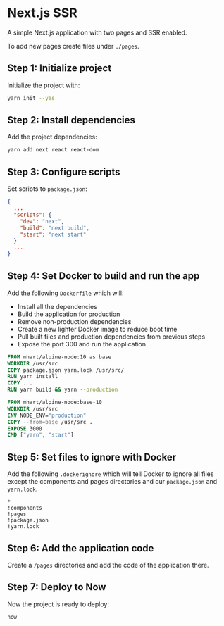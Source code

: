 # Next.js SSR

A simple Next.js application with two pages and SSR enabled.

To add new pages create files under `./pages`.

## Step 1: Initialize project

Initialize the project with:

```bash
yarn init --yes
```

## Step 2: Install dependencies

Add the project dependencies:

```bash
yarn add next react react-dom
```

## Step 3: Configure scripts

Set scripts to `package.json`:

```json
{
  ...
  "scripts": {
    "dev": "next",
    "build": "next build",
    "start": "next start"
  }
  ...
}
```

## Step 4: Set Docker to build and run the app

Add the following `Dockerfile` which will:

- Install all the dependencies
- Build the application for production
- Remove non-production dependencies
- Create a new lighter Docker image to reduce boot time
- Pull built files and production dependencies from previous steps
- Expose the port 300 and run the application

```Dockerfile
FROM mhart/alpine-node:10 as base
WORKDIR /usr/src
COPY package.json yarn.lock /usr/src/
RUN yarn install
COPY . .
RUN yarn build && yarn --production

FROM mhart/alpine-node:base-10
WORKDIR /usr/src
ENV NODE_ENV="production"
COPY --from=base /usr/src .
EXPOSE 3000
CMD ["yarn", "start"]
```

## Step 5: Set files to ignore with Docker

Add the following `.dockerignore` which will tell Docker to ignore all files except the components and pages directories and our `package.json` and `yarn.lock`.

```plain
*
!components
!pages
!package.json
!yarn.lock
```

## Step 6: Add the application code

Create a `/pages` directories and add the code of the application there.

## Step 7: Deploy to Now

Now the project is ready to deploy:

```bash
now
```
